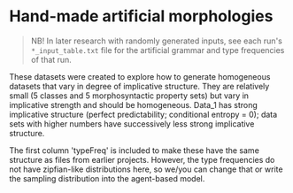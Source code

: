 # Hand-made artificial morphologies

> NB! In later research with randomly generated inputs, see each run's
> `*_input_table.txt` file for the artificial grammar and type frequencies of
> that run.

These datasets were created to explore how to generate homogeneous datasets
that vary in degree of implicative structure. They are relatively
small (5 classes and 5 morphosyntactic property sets) but vary in implicative
strength and should be homogeneous. Data_1 has strong implicative
structure (perfect predictability; conditional entropy = 0); data sets with
higher numbers have successively less strong implicative structure.

The first column 'typeFreq' is included to make these have the same structure
as files from earlier projects.  However, the type frequencies do not have
zipfian-like distributions here, so we/you can change that or write the
sampling distribution into the agent-based model.
